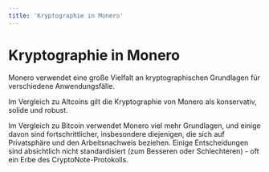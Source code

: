 ```yaml
---
title: 'Kryptographie in Monero'
---
```

# Kryptographie in Monero

Monero verwendet eine große Vielfalt an kryptographischen Grundlagen für
verschiedene Anwendungsfälle.

Im Vergleich zu Altcoins gilt die Kryptographie von Monero als konservativ,
solide und robust.

Im Vergleich zu Bitcoin verwendet Monero viel mehr Grundlagen, und einige
davon sind fortschrittlicher, insbesondere diejenigen, die sich auf
Privatsphäre und den Arbeitsnachweis beziehen. Einige Entscheidungen sind
absichtlich nicht standardisiert (zum Besseren oder Schlechteren) - oft ein
Erbe des CryptoNote-Protokolls.
